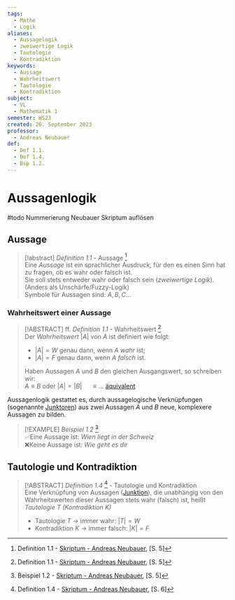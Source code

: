 ```yaml
---
tags:
  - Mathe
  - Logik
aliases:
  - Aussagelogik
  - zweiwertige Logik
  - Tautologie
  - Kontradiktion
keywords:
  - Aussage
  - Wahrheitswert
  - Tautologie
  - Kontradiktion
subject:
  - VL
  - Mathematik 1
semester: WS23
created: 26. September 2023
professor:
  - Andreas Neubauer
def:
  - Def 1.1.
  - Def 1.4.
  - Bsp 1.2.
---
```

 

# Aussagenlogik

#todo Nummerierung Neubauer Skriptum auflösen

## Aussage

> [!abstract] *Definition 1.1* - Aussage [^1]  
> Eine *Aussage* ist ein sprachlicher Ausdruck, für den es einen Sinn hat zu fragen, ob es wahr oder falsch ist.  
> Sie soll stets entweder wahr oder falsch sein (*zweiwertige Logik*). (Anders als Unschärfe/Fuzzy-Logik)  
> Symbole für Aussagen sind: $A, B, C\dots$  

### Wahrheitswert einer Aussage

> [!ABSTRACT] ff. *Definition 1.1* - Wahrheitswert [^1]  
> Der *Wahrheitswert* $|A|$ von $A$ ist definiert wie folgt:
> - $|A| = W$ genau dann, wenn $A$ *wahr* ist;
> - $|A| = F$ genau dann, wenn $A$ *falsch* ist.
> 
> Haben Aussagen $A$ und $B$ den gleichen Ausgangswert, so schreiben wir:  
> $A\equiv B$ oder $|A|=|B|$ $\quad\equiv\dots$ [äquivalent](Junktor.md#Äquivalenz)

Aussagenlogik gestattet es, durch aussagelogische Verknüpfungen (sogenannte [Junktoren](Junktor.md)) aus zwei Aussagen $A$ und $B$ neue, komplexere Aussagen zu bilden.

> [!EXAMPLE] *Beispiel 1.2* [^2]  
> ✅Eine Aussage ist: *Wien liegt in der Schweiz*  
> ❌Keine Aussage ist: *Wie geht es dir*

## Tautologie und Kontradiktion

> [!ABSTRACT] *Definition 1.4* [^3] - Tautologie und Kontradiktion  
> Eine Verknüpfung von Aussagen ([Junktion](Junktor.md)), die unabhängig von den Wahrheitswerten dieser Aussagen stets wahr (falsch) ist, heißt *Tautologie $T$ (Kontradiktion $K$)*
> - Tautologie $T$ $\to$ immer wahr: $|T| = W$
> - Kontradiktion $K$ $\to$ immer falsch: $|K| = F$

[^1]: Definition 1.1 - [Skriptum - Andreas Neubauer](../xEDU/Mathe1/mathematik.pdf), [S. 5]  
[^2]: Beispiel 1.2 - [Skriptum - Andreas Neubauer](../xEDU/Mathe1/mathematik.pdf), [S. 5]
[^3]: Definition 1.4 - [Skriptum - Andreas Neubauer](../xEDU/Mathe1/mathematik.pdf), [S. 6]